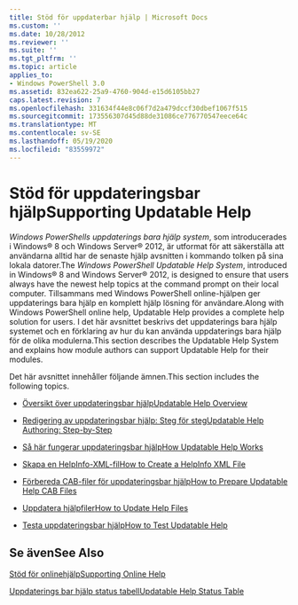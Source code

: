 ```yaml
---
title: Stöd för uppdaterbar hjälp | Microsoft Docs
ms.custom: ''
ms.date: 10/28/2012
ms.reviewer: ''
ms.suite: ''
ms.tgt_pltfrm: ''
ms.topic: article
applies_to:
- Windows PowerShell 3.0
ms.assetid: 832ea622-25a9-4760-904d-e15d6105bb27
caps.latest.revision: 7
ms.openlocfilehash: 331634f44e8c06f7d2a479dccf30dbef1067f515
ms.sourcegitcommit: 173556307d45d88de31086ce776770547eece64c
ms.translationtype: MT
ms.contentlocale: sv-SE
ms.lasthandoff: 05/19/2020
ms.locfileid: "83559972"
---
```

# <a name="supporting-updatable-help"></a><span data-ttu-id="3873a-102">Stöd för uppdateringsbar hjälp</span><span class="sxs-lookup"><span data-stu-id="3873a-102">Supporting Updatable Help</span></span>

<span data-ttu-id="3873a-103">*Windows PowerShells uppdaterings bara hjälp system*, som introducerades i Windows® 8 och Windows Server® 2012, är utformat för att säkerställa att användarna alltid har de senaste hjälp avsnitten i kommando tolken på sina lokala datorer.</span><span class="sxs-lookup"><span data-stu-id="3873a-103">The *Windows PowerShell Updatable Help System*, introduced in Windows® 8 and Windows Server® 2012, is designed to ensure that users always have the newest help topics at the command prompt on their local computer.</span></span> <span data-ttu-id="3873a-104">Tillsammans med Windows PowerShell online-hjälpen ger uppdaterings bara hjälp en komplett hjälp lösning för användare.</span><span class="sxs-lookup"><span data-stu-id="3873a-104">Along with Windows PowerShell online help, Updatable Help provides a complete help solution for users.</span></span> <span data-ttu-id="3873a-105">I det här avsnittet beskrivs det uppdaterings bara hjälp systemet och en förklaring av hur du kan använda uppdaterings bara hjälp för de olika modulerna.</span><span class="sxs-lookup"><span data-stu-id="3873a-105">This section describes the Updatable Help System and explains how module authors can support Updatable Help for their modules.</span></span>

<span data-ttu-id="3873a-106">Det här avsnittet innehåller följande ämnen.</span><span class="sxs-lookup"><span data-stu-id="3873a-106">This section includes the following topics.</span></span>

- [<span data-ttu-id="3873a-107">Översikt över uppdateringsbar hjälp</span><span class="sxs-lookup"><span data-stu-id="3873a-107">Updatable Help Overview</span></span>](./updatable-help-overview.md)

- [<span data-ttu-id="3873a-108">Redigering av uppdateringsbar hjälp: Steg för steg</span><span class="sxs-lookup"><span data-stu-id="3873a-108">Updatable Help Authoring: Step-by-Step</span></span>](./updatable-help-authoring-step-by-step.md)

- [<span data-ttu-id="3873a-109">Så här fungerar uppdateringsbar hjälp</span><span class="sxs-lookup"><span data-stu-id="3873a-109">How Updatable Help Works</span></span>](./how-updatable-help-works.md)

- [<span data-ttu-id="3873a-110">Skapa en HelpInfo-XML-fil</span><span class="sxs-lookup"><span data-stu-id="3873a-110">How to Create a HelpInfo XML File</span></span>](./how-to-create-a-helpinfo-xml-file.md)

- [<span data-ttu-id="3873a-111">Förbereda CAB-filer för uppdateringsbar hjälp</span><span class="sxs-lookup"><span data-stu-id="3873a-111">How to Prepare Updatable Help CAB Files</span></span>](./how-to-prepare-updatable-help-cab-files.md)

- [<span data-ttu-id="3873a-112">Uppdatera hjälpfiler</span><span class="sxs-lookup"><span data-stu-id="3873a-112">How to Update Help Files</span></span>](./how-to-update-help-files.md)

- [<span data-ttu-id="3873a-113">Testa uppdateringsbar hjälp</span><span class="sxs-lookup"><span data-stu-id="3873a-113">How to Test Updatable Help</span></span>](./how-to-test-updatable-help.md)

## <a name="see-also"></a><span data-ttu-id="3873a-114">Se även</span><span class="sxs-lookup"><span data-stu-id="3873a-114">See Also</span></span>

[<span data-ttu-id="3873a-115">Stöd för onlinehjälp</span><span class="sxs-lookup"><span data-stu-id="3873a-115">Supporting Online Help</span></span>](./supporting-online-help.md)

[<span data-ttu-id="3873a-116">Uppdaterings bar hjälp status tabell</span><span class="sxs-lookup"><span data-stu-id="3873a-116">Updatable Help Status Table</span></span>](https://www.microsoft.com/en-us/itpro/windows)
